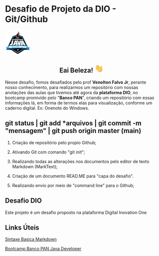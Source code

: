 # Desafio de Projeto da DIO - Git/Github

<img src="./assets/logoBootcampBancoPANJavaDeveloper.webp" height="80" />   

## <div align="center"> Eai Beleza! <img src="./assets/Hi.gif" alt="hi" width="29px"> </div>

Nesse desafio, fomos desafiados pelo prof **Venolton Falvo Jr**, perante nosso conhecimento, para realizarmos um repositório com nossas anotações das aulas que tivemos até agora da **plataforma DIO**, no bootcamp promivido pelo "**Banco PAN**", criando um repositório com essas informações lá, em forma de termos elas para visualização, conforme um caderno digital. Ex: Onenote do Windows.
##  git status | git add *arquivos | git commit -m "mensagem" | git push origin master (main)

1. Criação de repositório pelo propio Github;

2. Ativando Git com comando "git init";

3. Realizando todas as alterações nos documentos pelo editor de texto Markdown (MarkText);

4. Criação de um documento READ.ME para "capa do desafio".

5. Realizando envio por meio de "command line" para o Github;

## Desafio DIO

Este projeto é um desafio proposto na plataforma Digital Inovation One
## Links Úteis

[Sintaxe Basica Markdown](https://www.markdownguide.org/basic-syntax/) 

[Bootcamp Banco PAN Java Developer](https://web.dio.me/track/banco-pan-java-developer)